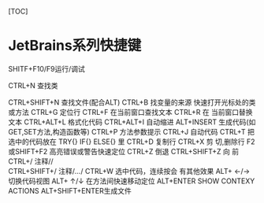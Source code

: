 [TOC]

# JetBrains系列快捷键

SHITF+F10/F9运行/调试

CTRL+N 查找类

CTRL+SHIFT+N 查找文件(配合ALT)
CTRL+B 找变量的来源 快速打开光标处的类或方法
CTRL+G   定位行
CTRL+F   在当前窗口查找文本
CTRL+R   在 当前窗口替换文本
CTRL+ALT+L  格式化代码
CTRL+ALT+I  自动缩进 
ALT+INSERT  生成代码(如GET,SET方法,构造函数等)
CTRL+P   方法参数提示
CTRL+J   自动代码
CTRL+T  把选中的代码放在 TRY{} IF{} ELSE{} 里
CTRL+D   复制行
CTRL+X   剪 切,删除行
F2 或SHIFT+F2  高亮错误或警告快速定位
CTRL+Z   倒退
CTRL+SHIFT+Z  向 前
CTRL+/   注释//  
CTRL+SHIFT+/  注释/*...*/
CTRL+W   选中代码，连续按会 有其他效果
ALT+ ←/→  切换代码视图
ALT+ ↑/↓  在方法间快速移动定位
ALT+ENTER SHOW CONTEXY ACTIONS
ALT+SHIFT+ENTER生成文件